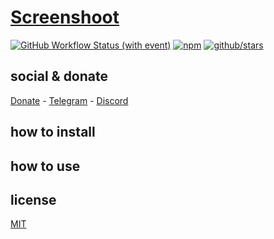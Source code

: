 # [Screenshoot]()

[![GitHub Workflow Status (with event)](https://img.shields.io/github/actions/workflow/status/brtmvdl/screenshoot/npm-publish.yml?label=GitHub%20Actions&link=https%3A%2F%2Fgithub.com%2Fbrtmvdl%2Fscreenshoot%2Factions%2Fworkflows%2Fnpm-publish.yml)](https://github.com/brtmvdl/screenshoot/actions/workflows/npm-publish.yml) [![npm](https://img.shields.io/npm/dw/%40brtmvdl/screenshoot?label=NPM%20Weekly%20Downloads)](https://www.npmjs.com/package/@brtmvdl/screenshoot) [![github/stars](https://img.shields.io/github/stars/brtmvdl/screenshoot?style=social)](https://img.shields.io/github/stars/brtmvdl/screenshoot?style=social) 

## social & donate

[Donate](https://link.mercadopago.com.br/brtmvdl) - [Telegram](https://t.me/+KRmg5MlqgMk0MTg5) - [Discord](https://discord.gg/VUJWb4Yk)

## how to install

## how to use

## license

[MIT](./LICENSE)
